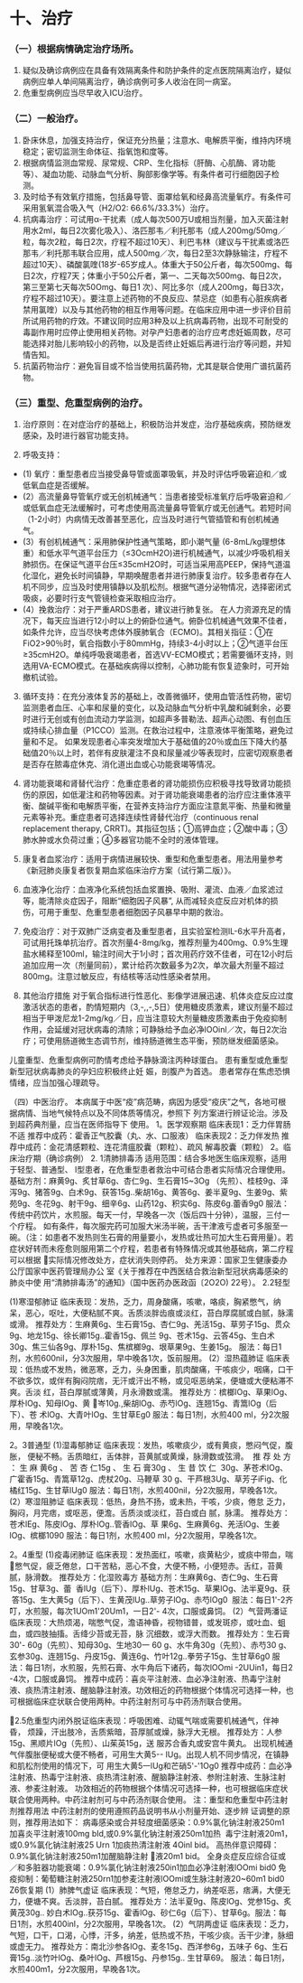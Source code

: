 # 十、治疗

### （一）根据病情确定治疗场所。
1. 疑似及确诊病例应在具备有效隔离条件和防护条件的定点医院隔离治疗，疑似病例应单人单间隔离治疗，确诊病例可多人收治在同一病室。
2. 危重型病例应当尽早收入ICU治疗。

### （二）一般治疗。
1. 卧床休息，加强支持治疗，保证充分热量；注意水、电解质平衡，维持内环境稳定；密切监测生命体征、指氧饱和度等。
2. 根据病情监测血常规、尿常规、CRP、生化指标（肝酶、心肌酶、肾功能等）、凝血功能、动脉血气分析、胸部影像学等。有条件者可行细胞因子检测。
3. 及时给予有效氧疗措施，包括鼻导管、面罩给氧和经鼻高流量氧疗。有条件可采用氢氧混合吸入气（H2/O2: 66.6%/33.3%）治疗。
4. 抗病毒治疗：可试用α-干扰素（成人每次500万U或相当剂量，加入灭菌注射用水2ml，每日2次雾化吸入）、洛匹那韦／利托那韦（成人200mg/50mg／粒，每次2粒，每日2次，疗程不超过10天）、利巴韦林（建议与干扰素或洛匹那韦／利托那韦联合应用，成人500mg／次，每日2至3次静脉输注，疗程不超过10天）、磷酸氯喹(18岁-65岁成人。体重大于50公斤者，每次500mg、每日2次，疗程7天；体重小于50公斤者，第一、二天每次500mg、每日2次，第三至第七天每次50Omg、每日1 次）、阿比多尔（成人200mg，每日3次，疗程不超过10天）。要注意上述药物的不良反应、禁忌症（如患有心脏疾病者禁用氯喹）以及与其他药物的相互作用等问题。在临床应用中进一步评价目前所试用药物的疗效。不建议同时应用3种及以上抗病毒药物，出现不可耐受的毒副作用时应停止使用相关药物。对孕产妇患者的治疗应考虑妊娠周数，尽可能选择对胎儿影响较小的药物，以及是否终止妊娠后再进行治疗等问题，并知情告知。
5. 抗菌药物治疗：避免盲目或不恰当使用抗菌药物，尤其是联合使用广谱抗菌药物。

### （三）重型、危重型病例的治疗。
1. 治疗原则：在对症治疗的基础上，积极防治并发症，治疗基础疾病，预防继发感染，及时进行器官功能支持。

2. 呼吸支持：
- (1) 氧疗：重型患者应当接受鼻导管或面罩吸氧，并及时评估呼吸窘迫和／或低氧血症是否缓解。
- (2）高流量鼻导管氧疗或无创机械通气：当患者接受标准氧疗后呼吸窘迫和／或低氧血症无法缓解时，可考虑使用高流量鼻导管氧疗或无创通气。若短时间（1-2小时）内病情无改善甚至恶化，应当及时进行气管插管和有创机械通气。
- (3）有创机械通气：采用肺保护性通气策略，即小潮气量 (6-8mL/kg理想体重）和低水平气道平台压力（≤3OcmH2O)进行机械通气，以减少呼吸机相关肺损伤。在保证气道平台压≤35cmH2O时，可适当采用高PEEP，保持气道温化湿化，避免长时间镇静，早期唤醒患者并进行肺康复治疗。较多患者存在人机不同步，应当及时使用镇静以及肌松剂。根据气道分泌物情况，选择密闭式吸痰，必要时行支气管镜检查采取相应治疗。
- (4）挽救治疗：对于严重ARDS患者，建议进行肺复张。
在人力资源充足的情况下，每天应当进行12小时以上的俯卧位通气。俯卧位机械通气效果不佳者，如条件允许，应当尽快考虑体外膜肺氧合（ECMO)。其相关指征：①在FiO2>90％时，氧合指数小于80mmHg，持续3-4小时以上；②气道平台压≥35cmH2O。单纯呼吸衰竭患者，首选VV-ECMO模式；若需要循环支持，则选用VA-ECMO模式。在基础疾病得以控制，心肺功能有恢复迹象时，可开始撤机试验。

3. 循环支持：在充分液体复苏的基础上，改善微循环，使用血管活性药物，密切监测患者血压、心率和尿量的变化，以及动脉血气分析中乳酸和碱剩余，必要时进行无创或有创血流动力学监测，如超声多普勒法、超声心动图、有创血压或持续心排血量（P1CCO）监测。在救治过程中，注意液体平衡策略，避免过量和不足。
如果发现患者心率突发增加大于基础值的20％或血压下降大约基础值20％以上时，若伴有皮肤灌注不良和尿量减少等表现时，应密切观察患者是否存在脓毒症休克、消化道出血或心功能衰竭等情况。

4. 肾功能衰竭和肾替代治疗：危重症患者的肾功能损伤应积极寻找导致肾功能损伤的原因，如低灌注和药物等因素。对于肾功能衰竭患者的治疗应注重体液平衡、酸碱平衡和电解质平衡，在营养支持治疗方面应注意氮平衡、热量和微量元素等补充。重症患者可选择连续性肾替代治疗（continuous renal replacement therapy, CRRT)。其指征包括；①高钾血症；②酸中毒；③肺水肿或水负荷过重；④多器官功能不全时的液体管理。

5. 康复者血浆治疗：适用于病情进展较快、重型和危重型患者。用法用量参考《新冠肺炎康复者恢复期血浆临床治疗方案（试行第二版）》。

6. 血液净化治疗：血液净化系统包括血浆置换、吸附、灌流、血液／血浆滤过等，能清除炎症因子，阻断“细胞因子风暴”, 从而减轻炎症反应对机体的损伤，可用于重型、危重型患者细胞因子风暴早中期的救治。

7. 免疫治疗：对于双肺广泛病变者及重型患者，且实验室检测IL-6水平升高者，可试用托珠单抗治疗。首次剂量4-8mg/kg，推荐剂量为400mg、0.9%生理盐水稀释至100ml，输注时间大于1小时；首次用药疗效不佳者，可在12小时后追加应用一次（剂量同前），累计给药次数最多为2次，单次最大剂量不超过800mg。注意过敏反应，有结核等活动性感染者禁用。

8. 其他治疗措施
对于氧合指标进行性恶化、影像学进展迅速、机体炎症反应过度激活状态的患者，酌情短期内（3,-,,-,5日）使用糖皮质激素，建议剂量不超过相当于甲泼尼龙1-2mg/kg／日，应当注意较大剂量糖皮质激素由于免疫抑制作用，会延缓对冠状病毒的清除；可静脉给予血必净lOOinl／次，每日2次治疗；可使用肠道微生态调节剂，维持肠道微生态平衡，预防继发细菌感染。

儿童重型、危重型病例可酌情考虑给予静脉滴注丙种球蛋白。
患有重型或危重型新型冠状病毒肺炎的孕妇应积极终止妊
娠，剖腹产为首选。
患者常存在焦虑恐惧情绪，应当加强心理疏导。

（四）中医治疗。
本病属于中医“疫”病范畴，病因为感受“疫庆”之气，各地可根据病情、当地气候特点以及不同体质等情况，参照下
列方案进行辨证论治。涉及到超药典剂量，应当在医师指导下
使用。
1。医学观察期
临床表现1：乏力伴胃肠不适
推荐中成药：霍香正气胶囊（丸、水、口服液）
临床表现2：乏力伴发热
推荐中成药：金花清感颗粒、连花清瘟胶囊（颗粒）、疏风
解毒胶囊（颗粒）
2。临床治疗期（确诊病例）
2. 1清肺排毒汤
适用范围：结合多地医生临床观察，适用于轻型、普通型、
I型患者，在危重型患者救治中可结合患者实际情况合理使用。
基础方剂：麻黄9g、炙甘草6g、杏仁9g、生石膏15~3Og
（先煎）、桂枝9g、泽泻9g、猪答9g、白术9g、获答15g..柴胡16g、黄答6g、姜半夏9g、生姜9g、紫苑9g、冬花9g、射干9g、细辛6g、山药12g、积实6g、陈皮6g.蕾香9g0
服法：传统中药饮片，水煎服。每天一付，早晚各一次（饭后四十分钟），温服，三付一个疗程。
如有条件，每次服完药可加服大米汤半碗，舌干津液亏虚者可多服至一碗。（注：如患者不发热则生石膏的用量要小，发热或壮热可加大生石膏用量）。若症状好转而未痊愈则服用第二个疗程，若患者有特殊情况或其他基础病，第二疗程可以根据
实际情况修改处方，症状消失则停药。
处方来源：国家卫生健康委办公厅国家中医药管理局办公
室《关于推荐在中西医结合救治新型冠状病毒感染的肺炎中使
用“清肺排毒汤”的通知》（国中医药办医政函〔2O2O) 22号）。 2.2轻型

(1)寒湿郁肺证
临床表现：发热，乏力，周身酸痛，咳嗽，咯痰，胸紧憋气，纳呆，恶心，呕吐，大便粘腻不爽。舌质淡胖齿痕或淡红，苔白厚腐腻或白腻，脉濡或滑。
推荐处方：生麻黄6g、生石膏15g、杏仁9g、羌活15g、草劳子15g、贯众9g、地龙15g、徐长卿15g..霍香15g、佩兰 9g、苍术15g、云答45g、生白术30g、焦三仙各9g、厚朴15g、焦槟榔9g、垠草果9g、生姜15g。
服法：每日1剂，水煎600nil，分3次服用，早中晚各1次，饭前服用。
(2）湿热蕴肺证
临床表现：低热或不发热，微恶寒，乏力，头身困重，肌肉酸痛，干咳痰少，咽痛，口干不欲多饮，或伴有胸闷院痞，无汗或汗出不畅，或见呕恶纳呆，便塘或大便粘滞不爽。舌淡
红，苔白厚腻或薄黄，月永滑数或濡。
推荐处方：槟榔lOg、草果lOg、厚朴lOg、知母lOg、黄
岑10g.,柴胡lOg、赤芍lOg、连翘15g、青篙lOg（后下）、苍
术lOg、大青叶lOg、生甘草Eg0
服法：每日1剂，水煎400 ml，分2次服用，早晚各1次。

2。3普通型
(1)湿毒郁肺证
临床表现：发热，咳嗽痰少，或有黄痰，憋闷气促，腹胀，
便秘不畅。舌质暗红，舌体胖，苔黄腻或黄燥，脉滑数或弦滑。
 推 荐 处 方 ： 生 麻 黄6g 、 苦 杏 仁15g 、 生 石 膏30g 、 生 昔 饮 仁
 30g、茅苍术lOg、广霍香15g、青篙草12g、虎杖20g、马鞭草
30 g、干芦根3Ug、草芳子iFig、化橘红15g、生甘草lUg0
服法：每日1剂，水煎400nil，分2次服用，早晚各1次。
(2）寒湿阻肺证
临床表现：低热，身热不扬，或未热，干咳，少痰，倦怠
乏力，胸闷，月完痞，或呕恶，便澹。舌质淡或淡红，苔白或白
腻，脉濡。
推荐处方：苍术lEg、陈皮lOg、厚朴lOg..管香lOg、草
果6g、生麻黄6g、羌活lOg、生姜lOg、槟榔1090
服法：每日1剂，水煎400 ml，分2次服用，早晚各1次。

2。4重型
(1)疫毒闭肺证
临床表现：发热面红，咳嗽，痰黄粘少，或痰中带血，喘
憋气促，疲乏倦怠，口干苦粘，恶心不食，大便不畅，小便短赤。舌红，苔黄腻，脉滑数。
推荐处方：化湿败毒方
基础方剂：生麻黄6g、杏仁9g、生石膏15g、甘草3g、蕾
 香lUg（后下）、厚朴lUg、苍术15g、草果lOg、法半夏9g、获
 答15g、生大黄5g（后下）、生黄茂lUg..草劳子lOg、赤芍lOg0
 服法：每日1'-2齐叮，水煎服，每次1UOm1'20Um1，一日2'-
4次，口服或鼻饲。
(2）气营两潘证
临床表现：大热烦渴，喘憋气促，澹语神昏，视物错普，或发斑疹，或吐血、蛆血，或四肢抽搐。舌绛少苔或无苔，脉
沉细数，或浮大而数。
推荐处方：生石膏30'- 60g（先煎）、知母30g、生地30一 60 g、水牛角30g（先煎）、赤芍30 g、玄参30g、连翘15g、丹皮15g、黄连6g、竹叶12g..拳劳子15g、生甘草6g0
服法：每日1剂，水煎服，先煎石膏、水牛角后下诸药，每次lOOmi -2UUin1，每日2 -4次，口服或鼻饲。
推荐中成药：喜炎平注射液、血必净注射液、热毒宁注射液、痰热清注射液、醒脑静注射液。功效相近的药物根据个体情况可选择一种，也可根据临床症状联合使用两种。中药注射剂可与中药汤剂联合使用。

2.5危重型内闭外脱证临床表现：呼吸困难、动辄气喘或需要机械通气，伴神昏，
烦躁，汗出肢冷，舌质紫暗，苔厚腻或燥，脉浮大无根。
推荐处方：人参15g、黑顺片lOg（先煎）、山茱英15g，送
服苏合香丸或安宫牛黄丸。
出现机械通气伴腹胀便秘或大便不畅者，可用生大黄5--
lUg。出现人机不同步情况，在镇静和肌松剂使用的情况下，可
用生大黄5一lUg和芒硝5'-'1Og0
推荐中成药：血必净注射液、热毒宁注射液、痰热清注射液、醒脑静注射液、参附注射液、生脉注射液、参麦注射液。
功效相近的药物根据个体情况可选择一种，也可根据临床症状联合使用两种。中药注射剂可与中药汤剂联合使用。
注：重型和危重型中药注射剂推荐用法
中药注射剂的使用遵照药品说明书从小剂量开始、逐步辨
证调整的原则，推荐用法如下：
病毒感染或合并轻度细菌感染：0.9%氯化钠注射液250m1
加喜炎平注射液100mg bId,或0.9%氯化钠注射液250m1加热
 毒宁注射液20m1，或0.9%氯化钠注射液25 Urn 1加痰热清注射液
4Oinl bid。
高热伴意识障碍：0.9%氯化钠注射液250m1加醒脑静注射
液20m1 bid。
全身炎症反应综合征或／和多脏器功能衰竭：0.9%氯化钠注射液250in1加血必净注射液lOOmi bid0
免疫抑制：葡萄糖注射液250rn1加参麦注射液lOOmi或生脉注射液20~60m1 bid0
Z6恢复期
(1）肺脾气虚证
临床表现：气短，倦怠乏力，纳差呕恶，痞满，大便无力，便塘不爽。舌淡胖，苔白腻。
推荐处方：法半夏9g、陈皮lOg、党参15g、炙黄茂30g..
妙白术lOg..获芬15g、霍香lOg、砂仁6g（后下）、甘草6g。服法：每日1剂，水煎400inl，分2次服用，早晚各1次。
(2）气阴两虚证
临床表现：乏力，气短，口干，口渴，心悸，汗多，纳差，低热或不热，干咳少痰。舌干少津，脉细或虚无力。
推荐处方：南北沙参各lOg、麦冬15g、西洋参6g，五味子 6g、生石膏15g..淡竹叶lOg、桑叶lOg、芦根15g、丹参15g.. 生甘草69。
服法：每日1剂，水煎400m1，分2次服用，早晚各1次。
